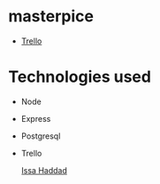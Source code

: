 # masterpice




- [Trello](https://trello.com/b/Sut1QMku/masterpice)


# Technologies used


- Node
- Express
- Postgresql
- Trello


  [Issa Haddad ](https://github.com/issa097)


